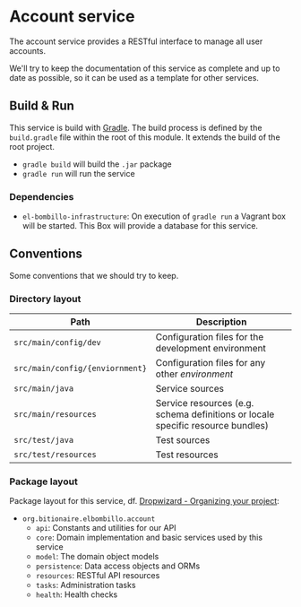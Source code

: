 # Account service

The account service provides a RESTful interface to manage all user accounts.

We'll try to keep the documentation of this service as complete and up to date as possible, so it can be used as a template for other services. 

## Build & Run

This service is build with [Gradle](https://gradle.org/). The build process is defined by the `build.gradle` file within the root of this module.
It extends the build of the root project.

* `gradle build` will build the `.jar` package
* `gradle run` will run the service

### Dependencies

* `el-bombillo-infrastructure`: On execution of `gradle run` a Vagrant box will be started. This Box will provide a database for this service.

## Conventions

Some conventions that we should try to keep.

### Directory layout

| **Path** | **Description** |
| -------- | --------------- |
| `src/main/config/dev` | Configuration files for the development environment |
| `src/main/config/{enviornment}` | Configuration files for any other _environment_ |
| `src/main/java` | Service sources |
| `src/main/resources` | Service resources (e.g. schema definitions or locale specific resource bundles) |
| `src/test/java` | Test sources |
| `src/test/resources` | Test resources |

### Package layout

Package layout for this service, df. [Dropwizard - Organizing your project](http://www.dropwizard.io/manual/core.html#organizing-your-project):

* `org.bitionaire.elbombillo.account`
   * `api`: Constants and utilities for our API
   * `core`: Domain implementation and basic services used by this service
   * `model`: The domain object models
   * `persistence`: Data access objects and ORMs
   * `resources`: RESTful API resources
   * `tasks`: Administration tasks
   * `health`: Health checks